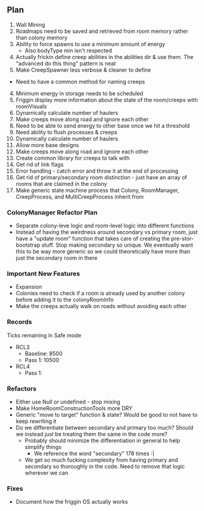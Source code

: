 ## Plan
1. Wall Mining
2. Roadmaps need to be saved and retrieved from room memory rather than colony memory
2. Ability to force spawns to use a minimum amount of energy
    - Also bodyType min isn't respected
3. Actually frickin define creep abilities in the abilities dir & use them.  The "advanced do this thing" pattern is neat
3. Make CreepSpawner less verbose & cleaner to define
- Need to have a common method for naming creeps 
4. Minimum energy in storage needs to be scheduled
5. Friggin display more information about the state of the room/creeps with roomVisuals
6. Dynamically calculate number of haulers
7. Make creeps move along road and ignore each other
8. Need to be able to send energy to other base once we hit a threshold
9. Need ability to flush processes & creeps
10. Dynamically calculate number of haulers
11. Allow more base designs
12. Make creeps move along road and ignore each other
13. Create common library for creeps to talk with
14. Get rid of link flags
15. Error handling - catch error and throw it at the end of processing
16. Get rid of primary/secondary room distinction - just have an array of rooms that are claimed in the colony
17. Make generic state machine process that Colony, RoomManager, CreepProcess, and MultiCreepProcess inherit from

### ColonyManager Refactor Plan
- Separate colony-leve logic and room-level logic into different functions
- Instead of having the weirdness around secondary vs primary room, just have a "update room" function that takes care of creating the pre-stor-bootstrap stuff.  Stop making secondary so unique.  We eventually want this to be way more generic so we could theoretically have more than just the secondary room in there

### Important New Features
- Expansion
- Colonies need to check if a room is already used by another colony before adding it to the colonyRoomInfo
- Make the creeps actually walk on roads without avoiding each other

### Records
Ticks remaining in Safe mode
- RCL3 
    - Baseline: 8500
    - Pass 1: 10500
- RCL4
    - Pass 1:

### Refactors
- Either use Null or undefined - stop mixing
- Make HomeRoomConstructionTools more DRY
- Generic "move to target" function & state?  Would be good to not have to keep rewriting it
- Do we differentiate between secondary and primary too much? Should we instead just be treating them the same in the code more?
    - Probably should minimize the differentiation in general to help simplify things
        - We reference the word "secondary" 178 times :|
    - We get so much fucking complexity from having primary and secondary so thoroughly in the code.  Need to remove that logic wherever we can

### Fixes
- Document how the friggin OS actually works
